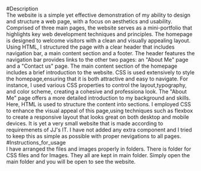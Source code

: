 #Description<br>
The website is a simple yet effective demonstration of my ability to design and structure a web page, with a focus on aesthetics and usability.
Comprised of three main pages, the website serves as a mini-portfolio that highlights key web development techniques and principles. 
The homepage is designed to welcome visitors with a clean and visually appealing layout. Using HTML, I structured the page with a clear header that includes navigation bar, a main content section and a footer.
The header features the navigation bar provides links to the other two pages: an "About Me" page and a "Contact us" page.
The main content section of the homepage includes a brief introduction to the website. CSS is used extensively to style the homepage,ensuring that it is both attractive and easy to navigate. For instance, I used various CSS properties to control the layout,typography, and color scheme, creating a cohesive and professiona look. 
The "About Me" page offers a more detailed introduction to my background and skills. 
Here, HTML is used to structure the content into sections. I employed CSS to enhance the visual appeal of this page,using techniques such as flexbox  to create a responsive layout that looks great on both desktop and mobile devices.
It is yet a very small website that is made according to requiremenets of JJ's IT. I have not added any extra component and I tried to keep this as simple as possible with proper nevigations to all pages.
<br>#Instructions_for_usage<br>
I have arranged the files and images properly in folders. There is folder for CSS files and for Images. They all are kept in main folder.
Simply open the main folder and you will be open to see the website.
